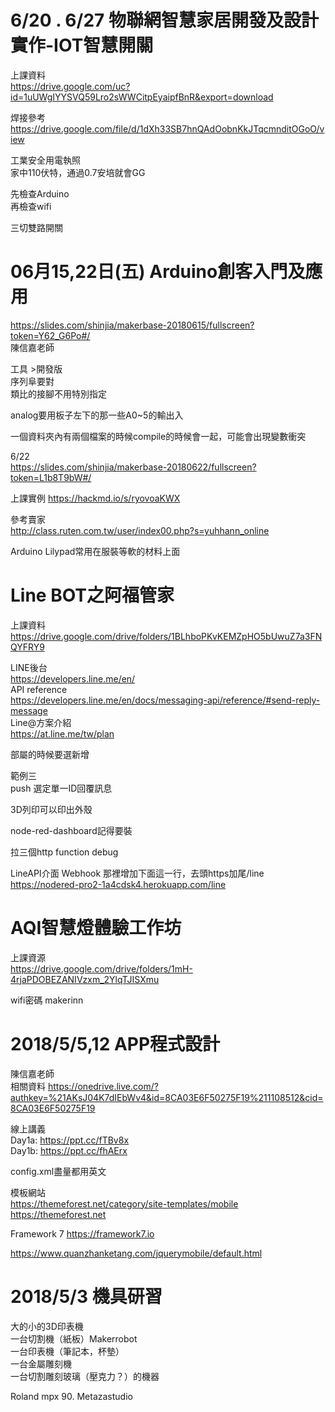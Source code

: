 # 6/20 . 6/27 物聯網智慧家居開發及設計實作-IOT智慧開關
上課資料  
https://drive.google.com/uc?id=1uUWgIYYSVQ59Lro2sWWCitpEyaipfBnR&export=download  

焊接參考  
https://drive.google.com/file/d/1dXh33SB7hnQAdOobnKkJTqcmnditOGoO/view

工業安全用電執照  
家中110伏特，通過0.7安培就會GG  

先檢查Arduino  
再檢查wifi  

三切雙路開關

# 06月15,22日(五) Arduino創客入門及應用
https://slides.com/shinjia/makerbase-20180615/fullscreen?token=Y62_G6Po#/  
陳信嘉老師  

工具 >開發版  
序列阜要對  
類比的接腳不用特別指定  

analog要用板子左下的那一些A0~5的輸出入  

一個資料夾內有兩個檔案的時候compile的時候會一起，可能會出現變數衝突
  
6/22  
https://slides.com/shinjia/makerbase-20180622/fullscreen?token=L1b8T9bW#/  

上課實例
https://hackmd.io/s/ryovoaKWX

參考賣家  
http://class.ruten.com.tw/user/index00.php?s=yuhhann_online

Arduino Lilypad常用在服裝等軟的材料上面  
  
# Line BOT之阿福管家
上課資料  
https://drive.google.com/drive/folders/1BLhboPKvKEMZpHO5bUwuZ7a3FNQYFRY9  

LINE後台  
https://developers.line.me/en/  
API reference    
https://developers.line.me/en/docs/messaging-api/reference/#send-reply-message  
Line@方案介紹  
https://at.line.me/tw/plan  


部屬的時候要選新增  

範例三  
push 選定單一ID回覆訊息  

3D列印可以印出外殼  
  
node-red-dashboard記得要裝  

拉三個http function debug


LineAPI介面
Webhook 那裡增加下面這一行，去頭https加尾/line
https://nodered-pro2-1a4cdsk4.herokuapp.com/line





# AQI智慧燈體驗工作坊

上課資源  
https://drive.google.com/drive/folders/1mH-4rjaPDOBEZANIVzxm_2YlqTJISXmu  

wifi密碼 makerinn


# 2018/5/5,12 APP程式設計
陳信嘉老師  
相關資料 https://onedrive.live.com/?authkey=%21AKsJ04K7dIEbWv4&id=8CA03E6F50275F19%211108512&cid=8CA03E6F50275F19  
  
線上講義  
Day1a: https://ppt.cc/fTBv8x  
Day1b: https://ppt.cc/fhAErx  

config.xml盡量都用英文  

模板網站  
https://themeforest.net/category/site-templates/mobile  
https://themeforest.net  
 
Framework 7
https://framework7.io  
  
https://www.quanzhanketang.com/jquerymobile/default.html  


# 2018/5/3 機具研習
大的小的3D印表機  
一台切割機（紙板）Makerrobot  
一台印表機（筆記本，杯墊）  
一台金屬雕刻機  
一台切割雕刻玻璃（壓克力？）的機器  
  
Roland mpx 90. Metazastudio 
